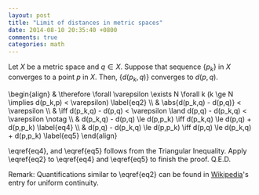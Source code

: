 ```yaml
---
layout: post
title: "Limit of distances in metric spaces"
date: 2014-08-10 20:35:40 +0800
comments: true
categories: math
---
```


Let $X$ be a metric space and $q \in X$.  Suppose that sequence <span
class="myeqn" markdown="0">$\left\{ p_k \right\}$</span> in $X$
converges to a point $p$ in $X$.  Then, <span class="myeqn"
markdown="0">$\left\{ d(p_k,q) \right\}$</span> converges to $d(p,q)$.

<div class="myeqn">
\begin{align}
  & \therefore \forall \varepsilon \exists N \forall k (k \ge N
  \implies d(p_k,p) < \varepsilon) \label{eq2} \\
  & \abs{d(p_k,q) - d(p,q)} < \varepsilon \\
  & \iff d(p_k,q) - d(p,q) <
  \varepsilon \land d(p,q) - d(p_k,q) < \varepsilon \notag \\
  & d(p_k,q) - d(p,q) \le d(p,p_k) \iff d(p_k,q) \le
  d(p,q) + d(p,p_k) \label{eq4} \\
  & d(p,q) - d(p_k,q) \le d(p,p_k) \iff d(p,q) \le
  d(p_k,q) + d(p,p_k) \label{eq5}
\end{align}
</div>

\eqref{eq4}, and \eqref{eq5} follows from the Triangular Inequality.
Apply \eqref{eq2} to \eqref{eq4} and \eqref{eq5} to finish the proof.
Q.E.D.

Remark: Quantifications similar to \eqref{eq2} can be found in
[Wikipedia]'s entry for uniform continuity.

[Wikipedia]: https://en.wikipedia.org/wiki/Uniform_continuity#Local_continuity_versus_global_uniform_continuity

